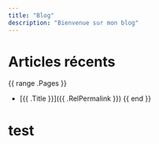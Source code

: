 ```yaml
---
title: "Blog"
description: "Bienvenue sur mon blog"
---
```


# Articles récents

{{ range .Pages }}
  - [{{ .Title }}]({{ .RelPermalink }})
{{ end }}

<h1>test</h1>
